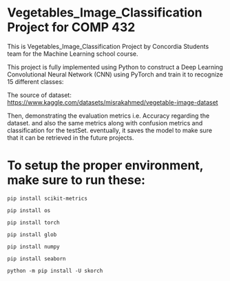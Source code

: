 # Vegetables_Image_Classification Project for COMP 432 

This is Vegetables_Image_Classification Project by Concordia Students team for the Machine Learning school course.

This project is fully implemented using Python 
to construct a Deep Learning Convolutional Neural Network (CNN) using
PyTorch and train it to recognize 15 different classes: 

The source of dataset: https://www.kaggle.com/datasets/misrakahmed/vegetable-image-dataset

Then, demonstrating the evaluation metrics i.e. Accuracy regarding the dataset.
and also the same metrics along with confusion metrics and classification for 
the testSet. eventually, it saves the model to make sure that it can be retrieved
in the future projects.

# To setup the proper environment, make sure to run these:

`pip install scikit-metrics`

`pip install os`

`pip install torch`

`pip install glob`

`pip install numpy`

`pip install seaborn`

`python -m pip install -U skorch`


